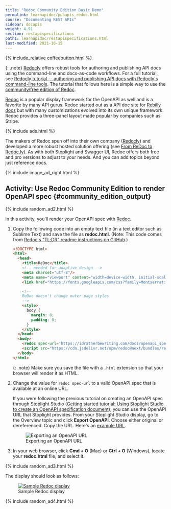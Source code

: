 ```yaml
---
title: "Redoc Community Edition Basic Demo"
permalink: learnapidoc/pubapis_redoc.html
course: "Documenting REST APIs"
sidebar: docapis
weight: 4.91
section: restapispecifications
path1: learnapidoc/restapispecifications.html
last-modified: 2021-10-15
---
```


{% include_relative coffeebutton.html %}

{: .note}
[Redocly](https://redoc.ly/) offers robust tools for authoring and publishing API docs using the command-line and docs-as-code workflows. For a full tutorial, see [Redocly tutorial -- authoring and publishing API docs with Redocly's command-line tools](pubapis_redocly.html). The tutorial that follows here is a simple way to use the [community/free edition of Redoc](https://github.com/Redocly/redoc).

[Redoc](https://github.com/Redocly/redoc) is a popular display framework for the OpenAPI as well and is a favorite by many API gurus. Redoc started out as a API doc site for [Rebilly docs](http://rebilly.github.io/RebillyAPI) but with many customizations evolved into its own unique framework. Redoc provides a three-panel layout made popular by companies such as Stripe.

{% include ads.html %}

The makers of Redoc spun off into their own company ([Redocly](https://redoc.ly/)) and developed a more robust hosted solution offering (see [From ReDoc to Redoc.ly](https://redoc.ly/blog/from-redoc-to-redocly)). As with both Stoplight and Swagger UI, Redoc offers both free and pro versions to adjust to your needs. And you can add topics beyond just reference docs.

{% include image_ad_right.html %}

## <i class="fa fa-user-circle"></i> Activity: Use Redoc Community Edition to render OpenAPI spec {#community_edition_output}

{% include random_ad2.html %}

In this activity, you'll render your OpenAPI spec with [Redoc](https://github.com/Redocly/redoc).

1.  Copy the following code into an empty text file (in a text editor such as Sublime Text) and save the file as **redoc.html**. (Note: This code comes from [Redoc's "TL;DR" readme instructions on GitHub](https://github.com/Redocly/redoc#tldr).)

    ```html
    <!DOCTYPE html>
    <html>
      <head>
        <title>ReDoc</title>
        <!-- needed for adaptive design -->
        <meta charset="utf-8"/>
        <meta name="viewport" content="width=device-width, initial-scale=1">
        <link href="https://fonts.googleapis.com/css?family=Montserrat:300,400,700|Roboto:300,400,700" rel="stylesheet">

        <!--
        ReDoc doesn't change outer page styles
        -->
        <style>
          body {
            margin: 0;
            padding: 0;
          }
        </style>
      </head>
      <body>
        <redoc spec-url='https://idratherbewriting.com/docs/openapi_spec_and_generated_ref_docs/openapi_openweathermap.yml'></redoc>
        <script src="https://cdn.jsdelivr.net/npm/redoc@next/bundles/redoc.standalone.js"> </script>
      </body>
    </html>
    ```

    {: .note}
    Make sure you save the file with a `.html` extension so that your browser will render it as HTML.

2.  Change the value for `redoc spec-url` to a valid OpenAPI spec that is available at an online URL.

    If you were following the previous tutorial on creating an OpenAPI spec through Stoplight Studio ([Getting started tutorial: Using Stoplight Studio to create an OpenAPI specification document](pubapis_openapis_quickstart_stoplight.html)), you can use the OpenAPI URL that Stoplight provides. From your Stoplight Studio display, go to the Overview topic and click **Export OpenAPI**. Choose either original or dereferenced. Copy the URL. Here's an [example URL](https://idratherbewriting.com/docs/openapi_spec_and_generated_ref_docs/openapi_openweathermap.yml).

    <figure><img src="{{site.api_media}}/export_openapi_stoplight.png" alt="Exporting an OpenAPI URL" class="medium" /><figcaption>Exporting an OpenAPI URL</figcaption></figure>

3.  In your web browser, click **Cmd + O** (Mac) or **Ctrl + O** (Windows), locate your **redoc.html** file, and select it.

{% include random_ad3.html %}

The display should look as follows:

<figure><a href="https://idratherbewriting.com/assets/files/redoc.html"><img src="{{site.api_media}}/redoc_display.png" alt="Sample Redoc display" class="large" /></a><figcaption>Sample Redoc display</figcaption></figure>

{% include random_ad4.html %}
